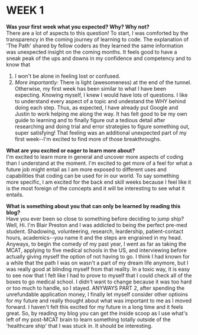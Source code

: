 # WEEK 1
**Was your first week what you expected? Why? Why not?** 
<br> 
There are a lot of aspects to this question! To start, I was comforted by the transparency in the coming journey of learning to code. The explanation of 'The Path' shared by fellow coders as they learned the same information was unexpected insight on the coming months. It feels good to have a sneak peak of the ups and downs in my confidence and competency and to know that 
1. I won't be alone in feeling lost or confused.
2. _More importantly:_ There is light \(awesomeness\) at the end of the tunnel.
Otherwise, my first week has been similar to what I have been expecting. Knowing myself, I knew I would have lots of questions. I like to understand every aspect of a topic and undestand the WHY behind doing each step. Thus, as expected, I have already put Google and Justin to work helping me along the way. It has felt good to be my own guide to learning and to finally figure out a tedious detail after researching and doing trial and error strategies to figure something out, super satisfying! That feeling was an additional unexpected part of my first week--I'm excited to find more of those breakthroughs. 


**What are you excited or eager to learn more about?** 
<br>
I'm excited to learn more in general and uncover more aspects of coding than I understand at the moment. I'm excited to get more of a feel for what a future job might entail as I am more exposed to different uses and capabilities that coding can be used for in our world. To say something more specific, I am excited for the back end skill weeks because I feel like it is the most foreign of the concepts and it will be interesting to see what it entails. 
<br>


**What is something about you that can only be learned by reading this blog?**
<br>
Have you ever been so close to something before deciding to jump ship? Well, Hi. I'm Blair Preston and I was addicted to being the perfect pre-med student. Shadowing, volunteering, research, leardership, patient-contact hours, academics--you name it and the steps are engrained in my head. Anyways, to begin the comedy of my past year, I went as far as taking the MCAT, applying to five medical schools in the US, and interviewing before actually giving myself the option of not having to go. I think I had known for a while that the path I was on wasn't a part of my dream life anymore, but I was really good at blinding myself from that reality. In a toxic way, it is easy to see now that I felt like I had to prove to myself that I could check all of the boxes to go medical school. I didn't want to change because it was too hard or too much to handle, so I stayed. ANYWAYS PART 2, after spending the unrefundable application money, I finally let myself consider other optioins for my future and really thought about what was important to me as I moved forward. I haven't felt this excited for my future in a long time and it feels great. So, by reading my blog you can get the inside scoop as I use what's left of my post-MCAT brain to learn something totally outside of the 'healthcare ship' that I was stuck in. It should be interesting.

